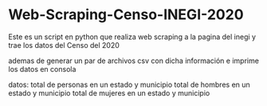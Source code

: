 # Web-Scraping-Censo-INEGI-2020
Este es un script en python que realiza web scraping a la pagina del inegi y trae los datos del Censo del 2020

ademas de generar un par de archivos csv con dicha información e imprime los datos en consola

datos: 
      total de personas en un estado y municipio
      total de hombres en un estado y municipio
      total de mujeres en un estado y municipio
